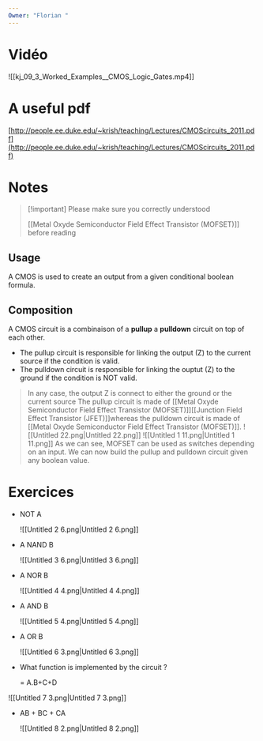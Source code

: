 ```yaml
---
Owner: "Florian "
---
```

# Vidéo
![[kj_09_3_Worked_Examples__CMOS_Logic_Gates.mp4]]
# A useful pdf
[http://people.ee.duke.edu/~krish/teaching/Lectures/CMOScircuits_2011.pdf](http://people.ee.duke.edu/~krish/teaching/Lectures/CMOScircuits_2011.pdf)
# Notes

> [!important] Please make sure you correctly understood
> 
> [[Metal Oxyde Semiconductor Field Effect Transistor (MOFSET)]] before reading
## Usage
A CMOS is used to create an output from a given conditional boolean formula.
## Composition
A CMOS circuit is a combinaison of a **pullup** a **pulldown** circuit on top of each other.
- The pullup circuit is responsible for linking the output (Z) to the current source if the condition is valid.
- The pulldown circuit is responsible for linking the ouptut (Z) to the ground if the condition is NOT valid.

> In any case, the output Z is connect to either the ground or the current source
The pullup circuit is made of [[Metal Oxyde Semiconductor Field Effect Transistor (MOFSET)]][[Junction Field Effect Transistor (JFET)]]whereas the pulldown circuit is made of [[Metal Oxyde Semiconductor Field Effect Transistor (MOFSET)]].
![[Untitled 22.png|Untitled 22.png]]
![[Untitled 1 11.png|Untitled 1 11.png]]
As we can see, MOFSET can be used as switches depending on an input. We can now build the pullup and pulldown circuit given any boolean value.
  
  
# Exercices
- NOT A
    
    ![[Untitled 2 6.png|Untitled 2 6.png]]
    
- A NAND B
    
    ![[Untitled 3 6.png|Untitled 3 6.png]]
    
- A NOR B
    
    ![[Untitled 4 4.png|Untitled 4 4.png]]
    
- A AND B
    
    ![[Untitled 5 4.png|Untitled 5 4.png]]
    
- A OR B
    
    ![[Untitled 6 3.png|Untitled 6 3.png]]
    
- What function is implemented by the circuit ?
    
    = A.B+C+D
    
      
    
![[Untitled 7 3.png|Untitled 7 3.png]]
- AB + BC + CA
    
    ![[Untitled 8 2.png|Untitled 8 2.png]]